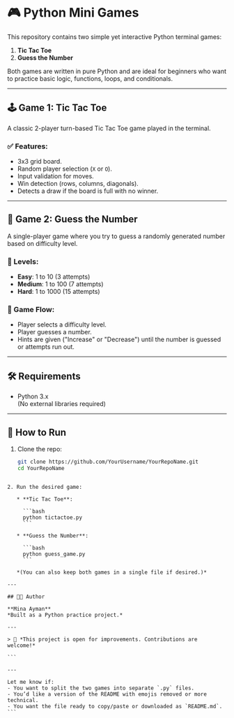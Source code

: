 # 🎮 Python Mini Games

This repository contains two simple yet interactive Python terminal games:

1. **Tic Tac Toe**
2. **Guess the Number**

Both games are written in pure Python and are ideal for beginners who want to practice basic logic, functions, loops, and conditionals.

---

## 🕹️ Game 1: Tic Tac Toe

A classic 2-player turn-based Tic Tac Toe game played in the terminal.

### ✅ Features:
- 3x3 grid board.
- Random player selection (`X` or `O`).
- Input validation for moves.
- Win detection (rows, columns, diagonals).
- Detects a draw if the board is full with no winner.

---

## 🔢 Game 2: Guess the Number

A single-player game where you try to guess a randomly generated number based on difficulty level.

### 🎯 Levels:
- **Easy**: 1 to 10 (3 attempts)
- **Medium**: 1 to 100 (7 attempts)
- **Hard**: 1 to 1000 (15 attempts)

### 🔁 Game Flow:
- Player selects a difficulty level.
- Player guesses a number.
- Hints are given ("Increase" or "Decrease") until the number is guessed or attempts run out.

---

## 🛠️ Requirements

- Python 3.x  
(No external libraries required)

---

## 🚀 How to Run

1. Clone the repo:
   ```bash
   git clone https://github.com/YourUsername/YourRepoName.git
   cd YourRepoName
````

2. Run the desired game:

   * **Tic Tac Toe**:

     ```bash
     python tictactoe.py
     ```

   * **Guess the Number**:

     ```bash
     python guess_game.py
     ```

   *(You can also keep both games in a single file if desired.)*

---

## 👨‍💻 Author

**Mina Ayman**
*Built as a Python practice project.*

---

> 📌 *This project is open for improvements. Contributions are welcome!*

```

---

Let me know if:
- You want to split the two games into separate `.py` files.
- You’d like a version of the README with emojis removed or more technical.
- You want the file ready to copy/paste or downloaded as `README.md`.
```
